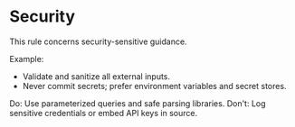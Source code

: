 # Security

This rule concerns security-sensitive guidance.

Example:

- Validate and sanitize all external inputs.
- Never commit secrets; prefer environment variables and secret stores.

Do: Use parameterized queries and safe parsing libraries.
Don't: Log sensitive credentials or embed API keys in source.
